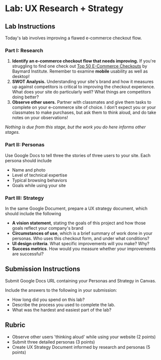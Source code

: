 Lab: UX Research + Strategy
===

## Lab Instructions
Today's lab involves improving a flawed e-commerce checkout flow.

### Part I: Research
1. **Identify an e-commerce checkout flow that needs improving.** If you're struggling to find one check out [Top 50 E-Commerce Checkouts](https://baymard.com/checkout-usability/benchmark/top-100) by Baymard Institute. Remember to examine **mobile** usability as well as desktop!
2. **SWOT Analysis.** Understanding your site's brand and how it measures up against competitors is critical to improving the checkout experience. What does your site do particularly well? What things are competitors doing better?
3. **Observe other users.** Partner with classmates and give them tasks to complete on your e-commerce site of choice. I don't expect you or your classmates to make purchases, but ask them to think aloud, and do take notes on your observations!

*Nothing is due from this stage, but the work you do here informs other stages.*

### Part II: Personas
Use Google Docs to tell three the stories of three users to your site. Each persona should include

* Name and photo
* Level of technical expertise
* Typical browsing behaviors
* Goals while using your site

### Part III: Strategy

In the same Google Document, prepare a UX strategy document, which should include the following

* **A vision statement**, stating the goals of this project and how those goals reflect your company's brand
* **Circumstances of use**, which is a brief summary of work done in your personas. Who uses this checkout form, and under what conditions?
* **UI design criteria**. What specific improvements will you make? Why?
* **Success metrics**. How would you measure whether your improvements are successful?

## Submission Instructions
Submit Google Docs URL containing your Personas and Strategy in Canvas.

Include the answers to the following in your submission:

* How long did you spend on this lab?
* Describe the process you used to complete the lab.
* What was the hardest and easiest part of the lab?

## Rubric
* Observe other users 'thinking aloud' while using your website (2 points)
* Submit three detailed personas (3 points)
* Create UX Strategy Document informed by research and personas (5 points)
